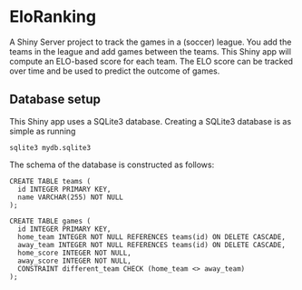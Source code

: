 # EloRanking
A Shiny Server project to track the games in a (soccer) league. You add the teams in the league and 
add games between the teams. This Shiny app will compute an ELO-based score for each team. The ELO score can
be tracked over time and be used to predict the outcome of games. 

## Database setup
This Shiny app uses a SQLite3 database. Creating a SQLite3 database is as simple as running
```
sqlite3 mydb.sqlite3
```

The schema of the database is constructed as follows:
```
CREATE TABLE teams (
  id INTEGER PRIMARY KEY,
  name VARCHAR(255) NOT NULL
);

CREATE TABLE games (
  id INTEGER PRIMARY KEY,
  home_team INTEGER NOT NULL REFERENCES teams(id) ON DELETE CASCADE,
  away_team INTEGER NOT NULL REFERENCES teams(id) ON DELETE CASCADE,
  home_score INTEGER NOT NULL,
  away_score INTEGER NOT NULL,
  CONSTRAINT different_team CHECK (home_team <> away_team)
);
```
